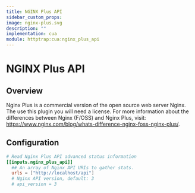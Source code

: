 ```yaml
---
title: NGINX Plus API
sidebar_custom_props:
image: nginx-plus.svg
description: ""
implementation: cua
module: httptrap:cua:nginx_plus_api
---
```


# NGINX Plus API

## Overview

Nginx Plus is a commercial version of the open source web server Nginx. The use this plugin you will need a license. For more information about the differences between Nginx (F/OSS) and Nginx Plus, visit: https://www.nginx.com/blog/whats-difference-nginx-foss-nginx-plus/.

## Configuration

```toml
# Read Nginx Plus API advanced status information
[[inputs.nginx_plus_api]]
  ## An array of Nginx API URIs to gather stats.
  urls = ["http://localhost/api"]
  # Nginx API version, default: 3
  # api_version = 3
```
